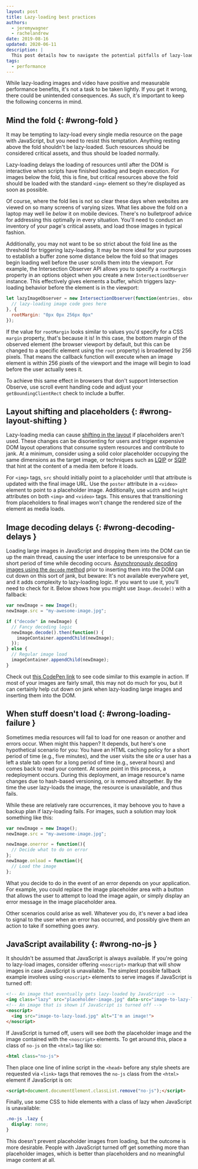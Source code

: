 ```yaml
---
layout: post
title: Lazy-loading best practices
authors:
  - jeremywagner
  - rachelandrew
date: 2019-08-16
updated: 2020-06-11
description: |
  This post details how to navigate the potential pitfalls of lazy-loading.
tags:
  - performance
---
```


While lazy-loading images and video have positive and measurable performance
benefits, it's not a task to be taken lightly. If you get it wrong, there could
be unintended consequences. As such, it's important to keep the following
concerns in mind.

## Mind the fold {: #wrong-fold }

It may be tempting to lazy-load every single media resource on the page with
JavaScript, but you need to resist this temptation. Anything resting above the
fold shouldn't be lazy-loaded. Such resources should be considered critical
assets, and thus should be loaded normally.

Lazy-loading delays the loading of resources until after the DOM is interactive
when scripts have finished loading and begin execution. For images below the
fold, this is fine, but critical resources above the fold should be loaded with
the standard `<img>` element so they're displayed as soon as possible.

Of course, where the fold lies is not so clear these days when websites are
viewed on so many screens of varying sizes. What lies above the fold on a laptop
may well lie _below_ it on mobile devices. There's no bulletproof advice for
addressing this optimally in every situation. You'll need to conduct an
inventory of your page's critical assets, and load those images in typical
fashion.

Additionally, you may not want to be so strict about the fold line as the
threshold for triggering lazy-loading. It may be more ideal for your purposes to
establish a buffer zone some distance below the fold so that images begin
loading well before the user scrolls them into the viewport. For example, the
Intersection Observer API allows you to specify a `rootMargin` property in an
options object when you create a new `IntersectionObserver` instance. This
effectively gives elements a buffer, which triggers lazy-loading behavior before
the element is in the viewport:

```javascript
let lazyImageObserver = new IntersectionObserver(function(entries, observer) {
  // lazy-loading image code goes here
}, {
  rootMargin: "0px 0px 256px 0px"
});
```

If the value for `rootMargin` looks similar to values you'd specify for a CSS
`margin` property, that's because it is! In this case, the
bottom margin of the observed element (the browser viewport by default, but
this can be changed to a specific element using the `root` property) is broadened by 256
pixels. That means the callback function will execute when an image element is
within 256 pixels of the viewport and the image will begin to load
before the user actually sees it.

To achieve this same effect in browsers that don't support Intersection Observe, use scroll event handling code and adjust your
`getBoundingClientRect` check to include a buffer.

## Layout shifting and placeholders {: #wrong-layout-shifting }

Lazy-loading media can cause [shifting in the layout](/cls) if placeholders aren't used.
These changes can be disorienting for users and trigger expensive DOM layout
operations that consume system resources and contribute to jank. At a minimum,
consider using a solid color placeholder occupying the same dimensions as the
target image, or techniques such as
[LQIP](http://www.guypo.com/introducing-lqip-low-quality-image-placeholders) or
[SQIP](https://github.com/technopagan/sqip) that hint at the content of a media
item before it loads.

For `<img>` tags, `src` should initially point to a placeholder until that
attribute is updated with the final image URL. Use the `poster` attribute in a
`<video>` element to point to a placeholder image. Additionally, use `width` and
`height` attributes on both `<img>` and `<video>` tags. This ensures that
transitioning from placeholders to final images won't change the rendered size
of the element as media loads.

## Image decoding delays {: #wrong-decoding-delays }

Loading large images in JavaScript and dropping them into the DOM can tie up the
main thread, causing the user interface to be unresponsive for a short period of
time while decoding occurs. [Asynchronously decoding images using the `decode`
method](https://medium.com/dailyjs/image-loading-with-image-decode-b03652e7d2d2)
prior to inserting them into the DOM can cut down on this sort of jank, but
beware: It's not available everywhere yet, and it adds complexity to lazy-loading logic.
If you want to use it, you'll need to check for it. Below shows
how you might use `Image.decode()` with a fallback:

```javascript
var newImage = new Image();
newImage.src = "my-awesome-image.jpg";

if ("decode" in newImage) {
  // Fancy decoding logic
  newImage.decode().then(function() {
    imageContainer.appendChild(newImage);
  });
} else {
  // Regular image load
  imageContainer.appendChild(newImage);
}
```

Check out [this CodePen link](https://codepen.io/malchata/pen/WzeZGW) to see
code similar to this example in action. If most of your images are fairly small,
this may not do much for you, but it can certainly help cut down on jank when
lazy-loading large images and inserting them into the DOM.

## When stuff doesn't load {: #wrong-loading-failure }

Sometimes media resources will fail to load for one reason or another and errors
occur. When might this happen? It depends, but here's one hypothetical scenario
for you: You have an HTML caching policy for a short period of time (e.g., five
minutes), and the user visits the site _or_ a user has a left a stale tab open for
a long period of time (e.g., several hours) and comes back to read your content.
At some point in this process, a redeployment occurs. During this deployment, an
image resource's name changes due to hash-based versioning, or is removed
altogether. By the time the user lazy-loads the image, the resource is
unavailable, and thus fails.

While these are relatively rare occurrences, it may behoove you to have a backup
plan if lazy-loading fails. For images, such a solution may look something like
this:

```javascript
var newImage = new Image();
newImage.src = "my-awesome-image.jpg";

newImage.onerror = function(){
  // Decide what to do on error
};
newImage.onload = function(){
  // Load the image
};
```

What you decide to do in the event of an error depends on your application. For
example, you could replace the image placeholder area with a button that allows
the user to attempt to load the image again, or simply display an error message
in the image placeholder area.

Other scenarios could arise as well. Whatever you do, it's never a bad idea to
signal to the user when an error has occurred, and possibly give them an action
to take if something goes awry.

## JavaScript availability {: #wrong-no-js }

It shouldn't be assumed that JavaScript is always available. If you're going to
lazy-load images, consider offering `<noscript>` markup that will show images in
case JavaScript is unavailable. The simplest possible fallback example involves
using `<noscript>` elements to serve images if JavaScript is turned off:

```html
<!-- An image that eventually gets lazy-loaded by JavaScript -->
<img class="lazy" src="placeholder-image.jpg" data-src="image-to-lazy-load.jpg" alt="I'm an image!">
<!-- An image that is shown if JavaScript is turned off -->
<noscript>
  <img src="image-to-lazy-load.jpg" alt="I'm an image!">
</noscript>
```

If JavaScript is turned off, users will see _both_ the placeholder image and the
image contained with the `<noscript>` elements. To get around this, place
a class of `no-js` on the `<html>` tag like so:

```html
<html class="no-js">
```

Then place one line of inline script in the `<head>` before any style sheets
are requested via `<link>` tags that removes the `no-js` class from the `<html>`
element if JavaScript is on:

```html
<script>document.documentElement.classList.remove("no-js");</script>
```

Finally, use some CSS to hide elements with a class of lazy when
JavaScript is unavailable:

```css
.no-js .lazy {
  display: none;
}
```

This doesn't prevent placeholder images from loading, but the outcome is more
desirable. People with JavaScript turned off get something more than placeholder
images, which is better than placeholders and no meaningful image content at
all.
